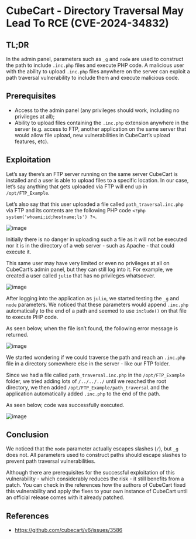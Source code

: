 # CubeCart - Directory Traversal May Lead To RCE (CVE-2024-34832)

## TL;DR

In the admin panel, parameters such as `_g` and `node` are used to construct the path to include `.inc.php` files and execute PHP code. A malicious user with the ability to upload `.inc.php` files anywhere on the server can exploit a path traversal vulnerability to include them and execute malicious code.

## Prerequisites

- Access to the admin panel (any privileges should work, including no privileges at all);
- Ability to upload files containing the `.inc.php` extension anywhere in the server (e.g. access to FTP, another application on the same server that would allow file upload, new vulnerabilities in CubeCart’s upload features, etc).

## Exploitation

Let’s say there’s an FTP server running on the same server CubeCart is installed and a user is able to upload files to a specific location. In our case, let’s say anything that gets uploaded via FTP will end up in `/opt/FTP_Example`.

Let’s also say that this user uploaded a file called `path_traversal.inc.php` via FTP and its contents are the following PHP code `<?php system('whoami;id;hostname;ls') ?>`.

![image](https://github.com/julio-cfa/CVE-2024-34832/assets/52619625/a5058ea8-64e1-4a8d-b621-78d5e5751314)

Initially there is no danger in uploading such a file as it will not be executed nor it is in the directory of a web server - such as Apache - that could execute it.

This same user may have very limited or even no privileges at all on CubeCart’s admin panel, but they can still log into it. For example, we created a user called `julio` that has no privileges whatsoever.

![image](https://github.com/julio-cfa/CVE-2024-34832/assets/52619625/9487555e-4c9a-45a0-8dfb-4fecf488ea76)

After logging into the application as `julio`, we started testing the `_g` and `node` parameters. We noticed that these parameters would append `.inc.php` automatically to the end of a path and seemed to use `include()` on that file to execute PHP code.

As seen below, when the file isn’t found, the following error message is returned.

![image](https://github.com/julio-cfa/CVE-2024-34832/assets/52619625/32a818fb-0755-479c-8d7f-7f879644742a)

We started wondering if we could traverse the path and reach an `.inc.php` file in a directory somewhere else in the server - like our FTP folder. 

Since we had a file called `path_traversal.inc.php` in the `/opt/FTP_Example` folder, we tried adding lots of `/../../../` until we reached the root directory, we then added `/opt/FTP_Example/path_traversal` and the application automatically added `.inc.php` to the end of the path.

As seen below, code was successfully executed.

![image](https://github.com/julio-cfa/CVE-2024-34832/assets/52619625/e2ad1137-9f3c-4de5-a67e-99ffcd99422c)

## Conclusion

We noticed that the `node` parameter actually escapes slashes (`/`), but `_g` does not. All parameters used to construct paths should escape slashes to prevent path traversal vulnerabilities.

Although there are prerequisites for the successful exploitation of this vulnerability - which considerably reduces the risk - it still benefits from a patch. You can check in the references how the authors of CubeCart fixed this vulnerability and apply the fixes to your own instance of CubeCart until an official release comes with it already patched.

## References

- https://github.com/cubecart/v6/issues/3586
